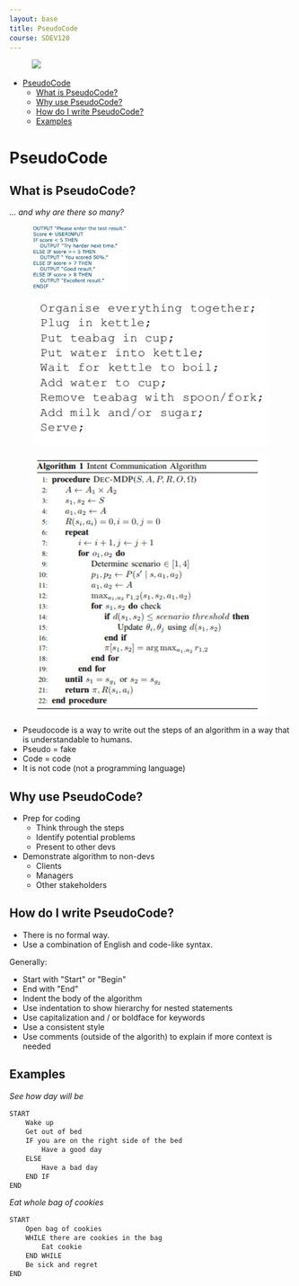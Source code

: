 ```yaml
---
layout: base
title: PseudoCode
course: SDEV120
---
```


<figure>
    <span>
        <img src="https://imgs.xkcd.com/comics/settling_2x.png" style="width: 60%;">
    </span>
</figure>

- [PseudoCode](#pseudocode)
  - [What is PseudoCode?](#what-is-pseudocode)
  - [Why use PseudoCode?](#why-use-pseudocode)
  - [How do I write PseudoCode?](#how-do-i-write-pseudocode)
  - [Examples](#examples)

# PseudoCode

## What is PseudoCode?

_... and why are there so many?_

<figure>
    <span>
        <img src="images/ps_code1.png" style="width: 40%;">
    </span>
</figure>

<figure>
    <span>
        <img src="images/ps_code2.png" style="width: 100%;">
    </span>
</figure>

<figure>
    <span>
        <img src="images/ps_code3.png" style="width: 100%;">
    </span>
</figure>

- Pseudocode is a way to write out the steps of an algorithm in a way that is understandable to humans.
- Pseudo = fake
- Code = code
- It is not code (not a programming language)

## Why use PseudoCode?

- Prep for coding
  - Think through the steps
  - Identify potential problems
  - Present to other devs
- Demonstrate algorithm to non-devs
  - Clients
  - Managers
  - Other stakeholders

## How do I write PseudoCode?

- There is no formal way.
- Use a combination of English and code-like syntax.

Generally:

- Start with "Start" or "Begin"
- End with "End"
- Indent the body of the algorithm
- Use indentation to show hierarchy for nested statements
- Use capitalization and / or boldface for keywords
- Use a consistent style
- Use comments (outside of the algorith) to explain if more context is needed

## Examples

_See how day will be_

```
START
    Wake up
    Get out of bed
    IF you are on the right side of the bed
        Have a good day
    ELSE
        Have a bad day
    END IF
END
```

_Eat whole bag of cookies_

```
START
    Open bag of cookies
    WHILE there are cookies in the bag
        Eat cookie
    END WHILE
    Be sick and regret
END
```
